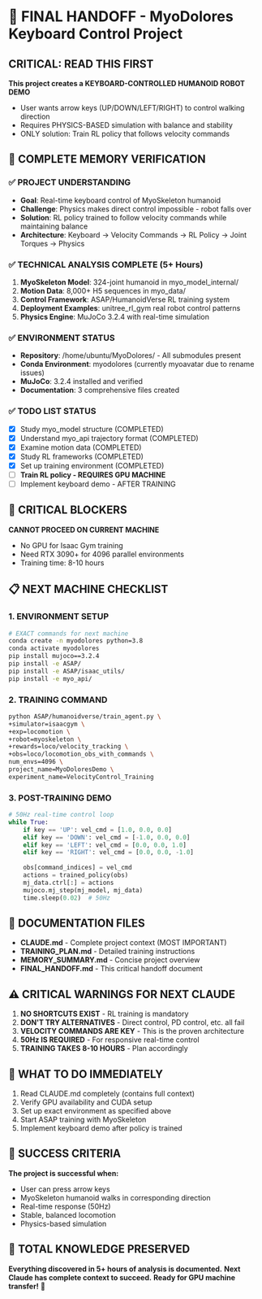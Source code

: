 # 🎯 FINAL HANDOFF - MyoDolores Keyboard Control Project

## CRITICAL: READ THIS FIRST
**This project creates a KEYBOARD-CONTROLLED HUMANOID ROBOT DEMO**
- User wants arrow keys (UP/DOWN/LEFT/RIGHT) to control walking direction
- Requires PHYSICS-BASED simulation with balance and stability  
- ONLY solution: Train RL policy that follows velocity commands

## 🧠 COMPLETE MEMORY VERIFICATION

### ✅ PROJECT UNDERSTANDING 
- **Goal**: Real-time keyboard control of MyoSkeleton humanoid
- **Challenge**: Physics makes direct control impossible - robot falls over
- **Solution**: RL policy trained to follow velocity commands while maintaining balance
- **Architecture**: Keyboard → Velocity Commands → RL Policy → Joint Torques → Physics

### ✅ TECHNICAL ANALYSIS COMPLETE (5+ Hours)
1. **MyoSkeleton Model**: 324-joint humanoid in myo_model_internal/
2. **Motion Data**: 8,000+ H5 sequences in myo_data/ 
3. **Control Framework**: ASAP/HumanoidVerse RL training system
4. **Deployment Examples**: unitree_rl_gym real robot control patterns
5. **Physics Engine**: MuJoCo 3.2.4 with real-time simulation

### ✅ ENVIRONMENT STATUS
- **Repository**: /home/ubuntu/MyoDolores/ - All submodules present
- **Conda Environment**: myodolores (currently myoavatar due to rename issues)
- **MuJoCo**: 3.2.4 installed and verified
- **Documentation**: 3 comprehensive files created

### ✅ TODO LIST STATUS
- [x] Study myo_model structure (COMPLETED)
- [x] Understand myo_api trajectory format (COMPLETED) 
- [x] Examine motion data (COMPLETED)
- [x] Study RL frameworks (COMPLETED)
- [x] Set up training environment (COMPLETED)
- [ ] **Train RL policy - REQUIRES GPU MACHINE**
- [ ] Implement keyboard demo - AFTER TRAINING

## 🚨 CRITICAL BLOCKERS
**CANNOT PROCEED ON CURRENT MACHINE**
- No GPU for Isaac Gym training
- Need RTX 3090+ for 4096 parallel environments
- Training time: 8-10 hours

## 📋 NEXT MACHINE CHECKLIST

### 1. ENVIRONMENT SETUP
```bash
# EXACT commands for next machine
conda create -n myodolores python=3.8
conda activate myodolores
pip install mujoco==3.2.4
pip install -e ASAP/
pip install -e ASAP/isaac_utils/  
pip install -e myo_api/
```

### 2. TRAINING COMMAND
```bash
python ASAP/humanoidverse/train_agent.py \
+simulator=isaacgym \
+exp=locomotion \
+robot=myoskeleton \
+rewards=loco/velocity_tracking \
+obs=loco/locomotion_obs_with_commands \
num_envs=4096 \
project_name=MyoDoloresDemo \
experiment_name=VelocityControl_Training
```

### 3. POST-TRAINING DEMO
```python
# 50Hz real-time control loop
while True:
    if key == 'UP': vel_cmd = [1.0, 0.0, 0.0]
    elif key == 'DOWN': vel_cmd = [-1.0, 0.0, 0.0]  
    elif key == 'LEFT': vel_cmd = [0.0, 0.0, 1.0]
    elif key == 'RIGHT': vel_cmd = [0.0, 0.0, -1.0]
    
    obs[command_indices] = vel_cmd
    actions = trained_policy(obs)
    mj_data.ctrl[:] = actions
    mujoco.mj_step(mj_model, mj_data)
    time.sleep(0.02)  # 50Hz
```

## 📁 DOCUMENTATION FILES
- **CLAUDE.md** - Complete project context (MOST IMPORTANT)
- **TRAINING_PLAN.md** - Detailed training instructions
- **MEMORY_SUMMARY.md** - Concise project overview  
- **FINAL_HANDOFF.md** - This critical handoff document

## ⚠️ CRITICAL WARNINGS FOR NEXT CLAUDE
1. **NO SHORTCUTS EXIST** - RL training is mandatory
2. **DON'T TRY ALTERNATIVES** - Direct control, PD control, etc. all fail
3. **VELOCITY COMMANDS ARE KEY** - This is the proven architecture
4. **50Hz IS REQUIRED** - For responsive real-time control
5. **TRAINING TAKES 8-10 HOURS** - Plan accordingly

## 🔄 WHAT TO DO IMMEDIATELY
1. Read CLAUDE.md completely (contains full context)
2. Verify GPU availability and CUDA setup
3. Set up exact environment as specified above
4. Start ASAP training with MyoSkeleton
5. Implement keyboard demo after policy is trained

## 🎯 SUCCESS CRITERIA
**The project is successful when:**
- User can press arrow keys
- MyoSkeleton humanoid walks in corresponding direction
- Real-time response (50Hz)
- Stable, balanced locomotion
- Physics-based simulation

## 🧠 TOTAL KNOWLEDGE PRESERVED
**Everything discovered in 5+ hours of analysis is documented.**
**Next Claude has complete context to succeed.**
**Ready for GPU machine transfer!** 🚀